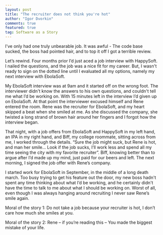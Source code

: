 ```yaml
--- 
layout: post
title: "The recruiter does not think you're hot"
author: "Igor Dvorkin"
comments: true
featured: true
tag: Software as a Story
---
```

I've only had one truly unbearable job.  It was awful - The code base sucked, the boss had pointed hair, and to top it off I got a terrible review. 

Let’s rewind. Four months prior I’d just aced a job interview with HappySoft.  I nailed the questions, and the job was a nice fit for my career. But, I wasn't ready to sign on the dotted line until I evaluated all my options, namely my next interview with EbolaSoft.

My EbolaSoft interview was at 9am and it started off on the wrong foot. The interviewer didn't know the answers to his own questions, and couldn't tell me what I’d be working on. With 15 minutes left in the interview I’d given up on EbolaSoft. At that point the interviewer excused himself and Rene entered the room. Rene was the recruiter for EbolaSoft, and my heart skipped a beat when she smiled at me. As she discussed the company, she twisted a long strand of brown hair around her fingers and I forgot how the interview began.

That night, with a job offers from EbolaSoft and HappySoft in my left hand, an IPA in my right hand, and Biff, my college roommate, sitting across from me, I worked through the details.   “Sure the job might suck, but Rene is hot, and man her smile...  Look if the job sucks, I’ll work less and spend all my time seeing the city with my favorite recruiter”.  Biff, knowing better than to argue after I’d made up my mind, just paid for our beers and left. 
The next morning, I signed the job offer with Rene’s company. 

I started work for EbolaSoft in September, in the middle of a long death march. Too busy trying to get his feature out the door, my new boss hadn't spent any time thinking about what I’d be working, and he certainly didn't have the time to talk to me about what I should be working on.  Worst of all, even though I was always hanging around recruiting I never saw Rene’s smile again.

Moral of the story 1: Do not take a job because your recruiter is hot, I don’t care how much she smiles at you.

Moral of the story 2: Rene – if you’re reading this – You made the biggest mistake of your life.
